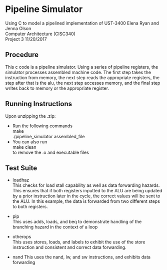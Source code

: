 
# Pipeline Simulator

Using C to model a pipelined implementation of UST-3400 
Elena Ryan and Jenna Olson  
Computer Architecture (CISC340)  
Project 3 11/20/2017  


## Procedure
This c code is a pipeline simulator.  Using a series of pipeline registers, the simulator processes assembled machine code.  The first step takes the instruction from memory, the next step reads the appropriate registers, the step after that is the alu, the next step accesses memory, and the final step writes back to memory or the appropriate register.

## Running Instructions

Upon unzipping the .zip:  
* Run the following commands  
	  make  
	  ./pipeline_simulator assembled_file  
* You can also run  
	   make clean  
to remove the .o and executable files

## Test Suite
	
* loadhaz  
	This checks for load stall capability as well as data forwarding hazards.  This ensures that if both registers inputted to the ALU are being updated by a prior instruction later in the cycle, the correct values will be sent to the ALU.  In this example, the data is forwarded from two different steps to both registers.

* pip  
	This uses adds, loads, and beq to demonstrate handling of the branching hazard in the context of a loop

* otherops  
    This uses stores, loads, and labels to exhibit the use of the store instruction and consistent and correct data forwarding.

* nand
    This uses the nand, lw, and sw instructions, and exhibits data forwarding






